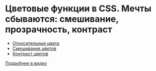 # Цветовые функции в CSS. Мечты сбываются: смешивание, прозрачность, контраст

- [Относительные цвета](https://pepelsbey.github.io/playground/50/relative/)
- [Смешивание цветов](https://pepelsbey.github.io/playground/50/mix/)
- [Контраст цветов](https://pepelsbey.github.io/playground/50/contrast/)

[Подробнее в видео](https://youtu.be/-6V7EvfUs3k)

